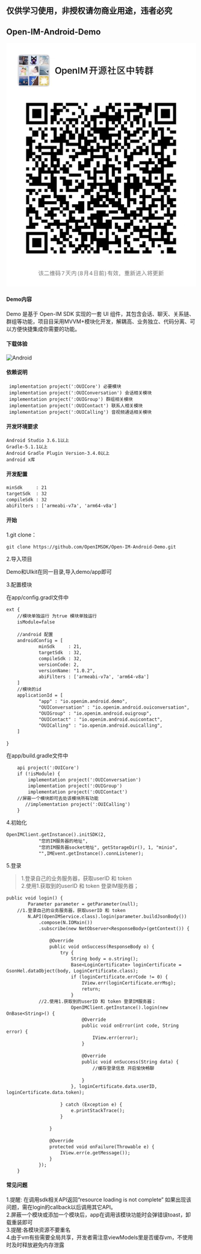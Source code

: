 ## 仅供学习使用，非授权请勿商业用途，违者必究
## Open-IM-Android-Demo
![avatar](https://github.com/OpenIMSDK/OpenIM-Docs/blob/main/docs/images/WechatIMG20.jpeg)

#### Demo内容
Demo 是基于 Open-IM SDK 实现的一套 UI 组件，其包含会话、聊天、关系链、群组等功能，项目目采用MVVM+模块化开发，解耦高、业务独立、代码分离、可以方便快捷集成你需要的功能。
#### 下载体验

![Android](https://www.pgyer.com/app/qrcode/OpenIM-Android)

#### 依赖说明

```
 implementation project(':OUICore') 必要模块
 implementation project(':OUIConversation') 会话相关模块
 implementation project(':OUIGroup') 群组相关模块
 implementation project(':OUIContact') 联系人相关模块
 implementation project(':OUICalling') 音视频通话相关模块
```
#### 开发环境要求
```
Android Studio 3.6.1以上
Gradle-5.1.1以上
Android Gradle Plugin Version-3.4.0以上
android x库
```
#### 开发配置
```
minSdk     : 21
targetSdk  : 32
compileSdk : 32
abiFilters : ['armeabi-v7a', 'arm64-v8a']
```
#### 开始
1.git clone：
```
git clone https://github.com/OpenIMSDK/Open-IM-Android-Demo.git
```
2.导入项目

Demo和UIkit在同一目录,导入demo/app即可

3.配置模块 

在app/config.gradl文件中
```
ext {
    //模块单独运行 为true 模块单独运行
    isModule=false

    //android 配置
    androidConfig = [
            minSdk     : 21,
            targetSdk  : 32,
            compileSdk : 32,
            versionCode: 2,
            versionName: "1.0.2",
            abiFilters : ['armeabi-v7a', 'arm64-v8a']
    ]
    //模块的id
    applicationId = [
            "app" : "io.openim.android.demo",
            "OUIConversation" : "io.openim.android.ouiconversation",
            "OUIGroup" : "io.openim.android.ouigroup",
            "OUIContact" : "io.openim.android.ouicontact",
            "OUICalling" : "io.openim.android.ouicalling",
    ]

}
```
在app/build.gradle文件中
```
    api project(':OUICore')
    if (!isModule) {
        implementation project(':OUIConversation')
        implementation project(':OUIGroup')
        implementation project(':OUIContact')
	//屏蔽一个模块即可去处该模块所有功能
       //implementation project(':OUICalling')
    }
```
4.初始化
```
OpenIMClient.getInstance().initSDK(2,
            "您的IM服务器的地址",
            "您的IM服务器socket地址", getStorageDir(), 1, "minio",
            "",IMEvent.getInstance().connListener);
```
5.登录

>1.登录自己的业务服务器，获取userID 和 token  
>2.使用1.获取到的userID 和 token 登录IM服务器；
```
public void login() {
        Parameter parameter = getParameter(null);
	//1.登录自己的业务服务器，获取userID 和 token  
        N.API(OpenIMService.class).login(parameter.buildJsonBody())
            .compose(N.IOMain())
            .subscribe(new NetObserver<ResponseBody>(getContext()) {

                @Override
                public void onSuccess(ResponseBody o) {
                    try {
                        String body = o.string();
                        Base<LoginCertificate> loginCertificate = GsonHel.dataObject(body, LoginCertificate.class);
                        if (loginCertificate.errCode != 0) {
                            IView.err(loginCertificate.errMsg);
                            return;
                        }
			//2.使用1.获取到的userID 和 token 登录IM服务器；
                        OpenIMClient.getInstance().login(new OnBase<String>() {
                            @Override
                            public void onError(int code, String error) {
                                IView.err(error);
                            }

                            @Override
                            public void onSuccess(String data) {
                                //缓存登录信息 开启愉快畅聊
                   
                            }
                        }, loginCertificate.data.userID, loginCertificate.data.token);

                    } catch (Exception e) {
                        e.printStackTrace();
                    }

                }

                @Override
                protected void onFailure(Throwable e) {
                    IView.err(e.getMessage());
                }
            });
    }
```

#### 常见问题
1.提醒: 在调用sdk相关API返回“resource loading is not complete” 如果出现该问题，需在login的callback以后调用其它API。  
2.屏蔽一个模块或添加一个模块后，app在调用该模块功能时会弹错误toast，卸载重装即可  
3.提醒:各模块资源不要重名  
4.由于vm有些需要全局共享，开发者需注意viewModels里是否缓存vm，不使用时及时释放避免内存泄露

